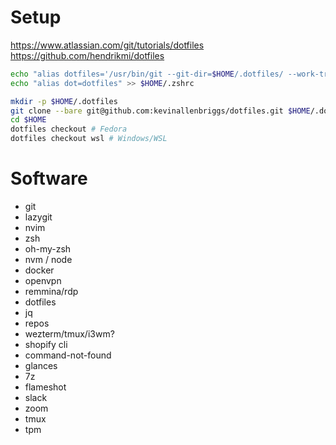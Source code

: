 # Setup

https://www.atlassian.com/git/tutorials/dotfiles
https://github.com/hendrikmi/dotfiles

```bash
echo "alias dotfiles='/usr/bin/git --git-dir=$HOME/.dotfiles/ --work-tree=$HOME'" >> $HOME/.zshrc
echo "alias dot=dotfiles" >> $HOME/.zshrc

mkdir -p $HOME/.dotfiles
git clone --bare git@github.com:kevinallenbriggs/dotfiles.git $HOME/.dotfiles
cd $HOME
dotfiles checkout # Fedora
dotfiles checkout wsl # Windows/WSL
```

# Software

- git
- lazygit
- nvim
- zsh
- oh-my-zsh
- nvm / node
- docker
- openvpn
- remmina/rdp
- dotfiles
- jq
- repos
- wezterm/tmux/i3wm?
- shopify cli
- command-not-found
- glances
- 7z
- flameshot
- slack
- zoom
- tmux
- tpm
